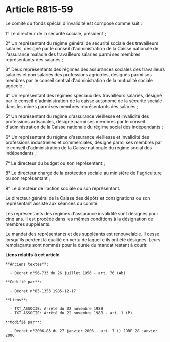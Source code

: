# Article R815-59

Le comité du fonds spécial d'invalidité est composé comme suit :

1° Le directeur de la sécurité sociale, président ;

2° Un représentant du régime général de sécurité sociale des travailleurs salariés, désigné par le conseil d'administration
de la Caisse nationale de l'assurance maladie des travailleurs salariés parmi ses membres représentants des salariés ;

3° Deux représentants des régimes des assurances sociales des travailleurs salariés et non salariés des professions
agricoles, désignés parmi ses membres par le conseil central d'administration de la mutualité sociale agricole ;

4° Un représentant des régimes spéciaux des travailleurs salariés, désigné par le conseil d'administration de la caisse
autonome de la sécurité sociale dans les mines parmi ses membres représentants des salariés ;

5° Un représentant du régime d'assurance vieillesse et invalidité des professions artisanales, désigné parmi ses membres par
le conseil d'administration de la Caisse nationale du régime social des indépendants ;

6° Un représentant du régime d'assurance vieillesse et invalidité des professions industrielles et commerciales, désigné
parmi ses membres par le conseil d'administration de la Caisse nationale du régime social des indépendants ;

7° Le directeur du budget ou son représentant ;

8° Le directeur chargé de la protection sociale au ministère de l'agriculture ou son représentant ;

9° Le directeur de l'action sociale ou son représentant.

Le directeur général de la Caisse des dépôts et consignations ou son représentant assiste aux séances du comité.

Les représentants des régimes d'assurance invalidité sont désignés pour cinq ans. Il est procédé dans les mêmes conditions à
la désignation de membres suppléants.

Le mandat des représentants et des suppléants est renouvelable. Il cesse lorsqu'ils perdent la qualité en vertu de laquelle
ils ont été désignés. Leurs remplaçants sont nommés pour la durée du mandat restant à courir.

**Liens relatifs à cet article**

	**Anciens textes**:

	  - Décret n°56-733 du 26 juillet 1956 - art. 76 (Ab)

	**Codifié par**:

	  - Décret n°85-1353 1985-12-17

	**Liens**:

	  - TXT_ASSOCIE: Arrêté du 22 novembre 1988
	  - TXT_ASSOCIE: Arrêté du 22 novembre 1988 - art. 1 (P)

	**Modifié par**:

	  - Décret n°2006-83 du 27 janvier 2006 - art. 7 () JORF 28 janvier 2006
